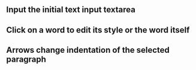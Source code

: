 ## Input the initial text input textarea
## Click on a word to edit its style or the word itself
## Arrows change indentation of the selected paragraph
